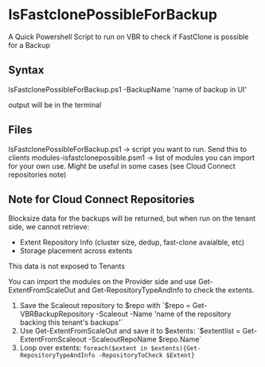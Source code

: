 # IsFastclonePossibleForBackup

A Quick Powershell Script to run on VBR to check if FastClone is possible for a Backup


## Syntax

IsFastclonePossibleForBackup.ps1 -BackupName 'name of backup in UI'

output will be in the terminal

## Files

IsFastclonePossibleForBackup.ps1 -> script you want to run. Send this to clients
modules-isfastclonepossible.psm1 -> list of modules you can import for your own use. Might be useful in some cases (see Cloud Connect repositories note)


## Note for Cloud Connect Repositories

Blocksize data for the backups will be returned, but when run on the tenant side, we cannot retrieve:

- Extent Repository Info (cluster size, dedup, fast-clone avaialble, etc)
- Storage placement across extents

This data is not exposed to Tenants

You can import the modules on the Provider side and use Get-ExtentFromScaleOut and Get-RepositoryTypeAndInfo to check the extents.

1. Save the Scaleout repository to $repo with `$repo = Get-VBRBackupRepository -Scaleout -Name 'name of the repository backing this tenant's backups'`
2. Use Get-ExtentFromScaleOut and save it to $extents: `$extentlist = Get-ExtentFromScaleout -ScaleoutRepoName $repo.Name`
3. Loop over extents:  `foreach($extent in $extents){Get-RepositoryTypeAndInfo -RepositoryToCheck $Extent}`

